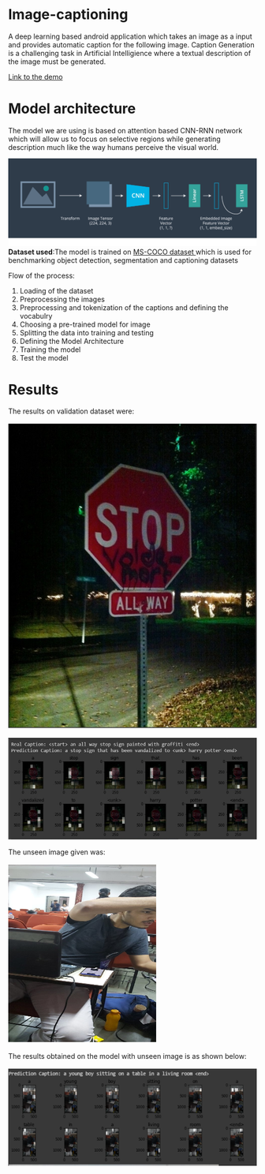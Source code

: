 # Image-captioning
A deep learning based android application which takes an image as a input and provides automatic caption for the following image.
Caption Generation is a challenging task in Artificial Intelligience where a textual description of the image must be generated.

<a href="https://www.youtube.com/watch?v=eP2SESX0ZiM">Link to the demo<a/>

# Model architecture
The model we are using is based on attention based CNN-RNN network which will allow us to focus on selective regions while generating description much like the way humans perceive the visual world.

<img src="model.png">
<br>
<b>Dataset used</b>:The model is trained on <a href="http://cocodataset.org/#home">MS-COCO dataset </a> which is used for benchmarking object detection, segmentation and captioning datasets 
<br>

Flow of the process:
1. Loading of the dataset
2. Preprocessing the images
3. Preprocessing and tokenization of the captions and defining the vocabulry
4. Choosing a pre-trained model for image 
5. Splitting the data into training and testing
6. Defining the Model Architecture
7. Training the model 
8. Test the model

# Results
The results on validation dataset were:<br><br>
<img src="val.jpeg">
<br><br>
<img src="val-result.jpeg">



The unseen image given was:<br><br>
<img src="2.jpeg" width=300 height=360>
<br><br>
The results obtained on the model with unseen image is as shown below:
<br><br>
<img src="result.PNG">





